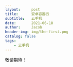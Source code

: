 ```yaml
---
layout:     post
title:      安卓容器云
subtitle:   云手机
date:       2021-06-18
author:     Jacob
header-img: img/the-first.png
catalog: false
tags:
    - 云手机
---
```




敬请期待！
